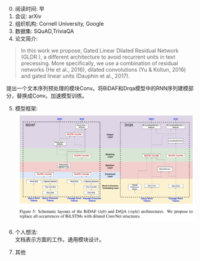 0. 阅读时间: 早  
1. 会议: arXiv  
2. 组织机构: Cornell University, Google   
3. 数据集: SQuAD,TriviaQA    
4. 论文简介:  
> In this work we propose, Gated Linear Dilated Residual Network (GLDR ), a different architecture
to avoid recurrent units in text precessing. More specifically, we use a combination of residual
networks (He et al., 2016), dilated convolutions (Yu & Koltun, 2016) and gated linear units (Dauphin
et al., 2017).

提出一个文本序列预处理的模块Conv。将BiDAF和Drqa模型中的RNN序列建模部分，替换成Conv。加速模型训练。

5. 模型框架:
![image](https://github.com/dengyuning/paper-reading-notes/blob/master/paper_pictures/convNets.png?raw=true)

6. 个人想法:  
文档表示方面的工作。通用模块设计。

7. 其他
